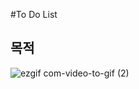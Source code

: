 #To Do List

## 목적
![ezgif com-video-to-gif (2)](https://user-images.githubusercontent.com/92011224/217191793-9bf2af78-d7d6-4fbc-8688-9766a1c6312f.gif)
